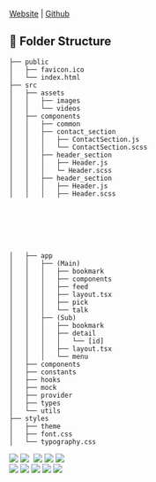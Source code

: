 <a href="https://qorhvk955.github.io">Website</a> | <a href='https://github.com/qorhvk955/qorhvk955.github.io'>Github</a>
<br/>

## 📂 Folder Structure

```
├── public
│   ├── favicon.ico
│   └── index.html
├── src
│   ├── assets
│   │   ├── images
│   │   └── videos
│   ├── components
│   │   ├── common
│   │   ├── contact_section
│   │   │   ├── ContactSection.js
│   │   │   └── ContactSection.scss
│   │   ├── header_section
│   │   │   ├── Header.js
│   │   │   └─ Header.scss
│   │   ├── header_section
│   │   │   ├── Header.js
│   │   │   ├── Header.scss







│   ├── app
│   │   ├── (Main)
│   │   │   ├── bookmark
│   │   │   ├── components
│   │   │   ├── feed
│   │   │   ├── layout.tsx
│   │   │   ├── pick
│   │   │   └── talk
│   │   ├── (Sub)
│   │   │   ├── bookmark
│   │   │   ├── detail
│   │   │   │   └── [id]
│   │   │   ├── layout.tsx
│   │   │   └── menu
│   ├── components
│   ├── constants
│   ├── hooks
│   ├── mock
│   ├── provider
│   ├── types
│   └── utils
├── styles
│   ├── theme
│   ├── font.css
│   └── typography.css
```

<div align="left">
	<img src="https://img.shields.io/badge/HTML-E34F26?style=flat-square&logo=HTML5&logoColor=white" />
	<img src="https://img.shields.io/badge/Javascript-ffb13b?style=flat-square&logo=javascript&logoColor=white"/></a>&nbsp
	<img src="https://img.shields.io/badge/TypeScript-3178C6?style=flat-square&logo=TypeScript&logoColor=white" />
	<img src="https://img.shields.io/badge/React-61DAFB?style=flat-square&logo=React&logoColor=white" />
	<img src="https://img.shields.io/badge/tailwindcss-%2306B6D4?style=flat-square&logo=tailwindcss&logoColor=white" /><br />
	<img src="https://img.shields.io/badge/Next.js-000000?style=flat-square&logo=Next.js&logoColor=white" />
	<img src="https://img.shields.io/badge/styled-component-DB7093?style=flat-square&logo=styled-components&logoColor=white" />
	<img src="https://img.shields.io/badge/css-1572B6?style=flat-square&logo=css3&logoColor=white"/>
	<img src="https://img.shields.io/badge/Recoil-%233578E5?style=flat-square&logo=recoil&logoColor=white" />
	<img src="https://img.shields.io/badge/Redux-%23764ABC?style=flat-square&logo=Redux&logoColor=white" />&nbsp 
</div>
<br />
<div align=left>

